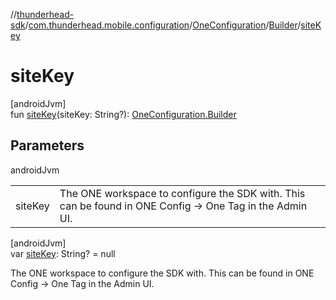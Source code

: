 //[thunderhead-sdk](../../../../index.md)/[com.thunderhead.mobile.configuration](../../index.md)/[OneConfiguration](../index.md)/[Builder](index.md)/[siteKey](site-key.md)

# siteKey

[androidJvm]\
fun [siteKey](site-key.md)(siteKey: String?): [OneConfiguration.Builder](index.md)

## Parameters

androidJvm

| | |
|---|---|
| siteKey | The ONE workspace to configure the SDK with. This can be found in ONE Config -> One Tag in the Admin UI. |

[androidJvm]\
var [siteKey](site-key.md): String? = null

The ONE workspace to configure the SDK with. This can be found in ONE Config -> One Tag in the Admin UI.
